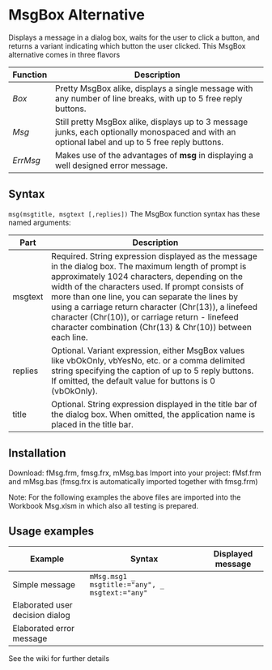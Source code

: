 # MsgBox Alternative

Displays a message in a dialog box, waits for the user to click a button, and returns a variant indicating which button the user clicked. This MsgBox alternative comes in three flavors

| Function | Description |
| -------- | ----------- |
| _Box_ | Pretty MsgBox alike, displays a single message with any number of line breaks, with up to 5 free reply buttons. |
| _Msg_ | Still pretty MsgBox alike, displays up to 3 message junks, each optionally monospaced and with an optional label and up to 5 free reply buttons. |
| _ErrMsg_ | Makes use of the advantages of **msg** in displaying a well designed error message. |


## Syntax
`msg(msgtitle, msgtext [,replies])`
The MsgBox function syntax has these named arguments:

| Part | Description |
| ---- | ----------- |
| msgtext | Required.  String expression displayed as the message in the dialog box. The maximum length of prompt is approximately 1024 characters, depending on the width of the characters used. If prompt consists of more than one line, you can separate the lines by using a carriage return character (Chr(13)), a linefeed character (Chr(10)), or carriage return - linefeed character combination (Chr(13) & Chr(10)) between each line. |
| replies | Optional.  Variant expression, either MsgBox values like vbOkOnly, vbYesNo, etc. or a comma delimited string specifying the caption of up to 5 reply buttons. If omitted, the default value for buttons is 0 (vbOkOnly). |
| title | Optional. String expression displayed in the title bar of the dialog box. When omitted, the application name is placed in the title bar. |

## Installation

Download: fMsg.frm, fmsg.frx, mMsg.bas
Import into your project: fMsf.frm and mMsg.bas (fmsg.frx is automatically imported together with fmsg.frm)

Note: For the following examples the above files are imported into the Workbook Msg.xlsm in which also all testing is prepared.



## Usage examples
| Example | Syntax | Displayed message |
| ------- | ------ | ----------------- |
| Simple message | `mMsg.msg1 _ msgtitle:="any", _ msgtext:="any"` | |
| Elaborated user decision dialog | | |
| Elaborated error message | | |

See the wiki for further details